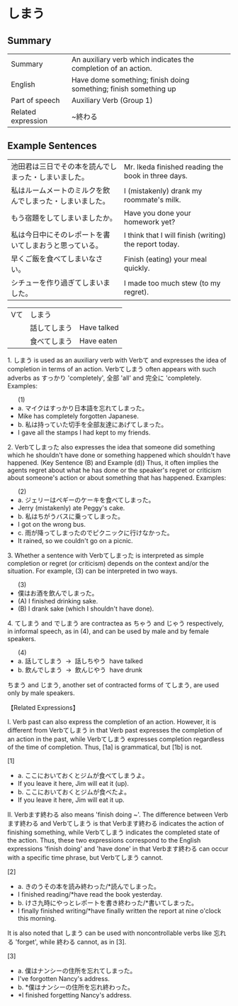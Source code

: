 # しまう

## Summary

<table><tr>   <td>Summary</td>   <td>An auxiliary verb which indicates the completion of an action.</td></tr><tr>   <td>English</td>   <td>Have dome something; finish doing something; finish something up</td></tr><tr>   <td>Part of speech</td>   <td>Auxiliary Verb (Group 1)</td></tr><tr>   <td>Related expression</td>   <td>~終わる </td></tr></table>

## Example Sentences

<table><tr>   <td>池田君は三日でその本を読んでしまった・しまいました。</td>   <td>Mr. Ikeda finished reading the book in three days.</td></tr><tr>   <td>私はルームメートのミルクを飲んでしまった・しまいました。</td>   <td>I (mistakenly) drank my roommate's milk.</td></tr><tr>   <td>もう宿題をしてしまいましたか。</td>   <td>Have you done your homework yet?</td></tr><tr>   <td>私は今日中にそのレポートを書いてしまおうと思っている。</td>   <td>I think that I will finish (writing) the report today.</td></tr><tr>   <td>早くご飯を食べてしまいなさい。</td>   <td>Finish (eating) your meal quickly.</td></tr><tr>   <td>シチューを作り過ぎてしまいました。</td>   <td>I made too much stew (to my regret).</td></tr></table>

<table class="table"> <tbody><tr class="tr head"> <td class="td"><span class="bold"><span>Vて</span></span></td> <td class="td"><span class="concept">しまう</span> </td> <td class="td"><span>&nbsp;</span></td> </tr> <tr class="tr"> <td class="td"><span>&nbsp;</span></td> <td class="td"><span>話して<span class="concept">しまう</span></span> </td> <td class="td"><span>Have    talked</span></td> </tr> <tr class="tr"> <td class="td"><span>&nbsp;</span></td> <td class="td"><span>食べて<span class="concept">しまう</span></span> </td> <td class="td"><span>Have    eaten</span></td> </tr></tbody></table>

<p>1. <span class="cloze">しまう</span> is used as an auxiliary verb with Verbて and expresses the idea of completion in terms of an action. Verbて<span class="cloze">しまう</span> often appears with such adverbs as すっかり 'completely', 全部 'all' and 完全に 'completely. Examples:</p>  <ul>(1) <li>a. マイクはすっかり日本語を忘れて<span class="cloze">しまった</span>。</li> <li>Mike has completely forgotten Japanese.</li> <div class="divide"></div> <li>b. 私は持っていた切手を全部友達にあげて<span class="cloze">しまった</span>。</li> <li>I gave all the stamps I had kept to my friends.</li> </ul>  <p>2. Verbて<span class="cloze">しまった</span> also expresses the idea that someone did something which he shouldn't have done or something happened which shouldn't have happened. (Key Sentence (B) and Example (d)) Thus, it often implies the agents regret about what he has done or the speaker's regret or criticism about someone's action or about something that has happened. Examples:</p>  <ul>(2) <li>a. ジェリーはペギーのケーキを食べて<span class="cloze">しまった</span>。</li> <li>Jerry (mistakenly) ate Peggy's cake.</li> <div class="divide"></div> <li>b. 私はちがうバスに乗って<span class="cloze">しまった</span>。</li> <li>I got on the wrong bus.</li> <div class="divide"></div> <li>c. 雨が降って<span class="cloze">しまった</span>のでピクニックに行けなかった。</li> <li>It rained, so we couldn't go on a picnic.</li> </ul>  <p>3. Whether a sentence with Verbて<span class="cloze">しまった</span> is interpreted as simple completion or regret (or criticism) depends on the context and/or the situation. For example, (3) can be interpreted in two ways.</p>  <ul>(3) <li>僕はお酒を飲んで<span class="cloze">しまった</span>。</li> <li>(A) I finished drinking sake. </li> <li>(B) I drank sake (which I shouldn't have done).</li> </ul>  <p>4. て<span class="cloze">しまう</span> and で<span class="cloze">しまう</span> are contractea as <span class="cloze">ちゃう</span> and <span class="cloze">じゃう</span> respectively, in informal speech, as in (4), and can be used by male and by female speakers.</p>  <ul>(4) <li>a. 話して<span class="cloze">しまう</span>&nbsp;&nbsp;→&nbsp;&nbsp;話し<span class="cloze">ちやう</span>&nbsp;&nbsp;have talked</li> <div class="divide"></div> <li>b. 飲んで<span class="cloze">しまう</span>&nbsp;&nbsp;→&nbsp;&nbsp;飲ん<span class="cloze">じやう</span>&nbsp;&nbsp;have drunk</li> </ul>  <p><span class="cloze">ちまう</span> and <span class="cloze">じまう</span>, another set of contracted forms of て<span class="cloze">しまう</span>, are used only by male speakers.</p>  <p>【Related Expressions】</p>  <p>I. Verb past can also express the completion of an action. However, it is different from Verbて<span class="cloze">しまう</span> in that Verb past expresses the completion of an action in the past, while Verbて<span class="cloze">しまう</span> expresses completion regardless of the time of completion. Thus, [1a] is grammatical, but [1b] is not.</p>  <p>[1]</p>  <ul> <li>a. ここにおいておくとジムが食べて<span class="cloze">しまう</span>よ。</li> <li>If you leave it here, Jim will eat it (up).</li> <div class="divide"></div> <li>b. ここにおいておくとジムが食べたよ。</li> <li>If you leave it here, Jim will eat it up.</li> </ul>  <p>II. Verbます終わる also means 'finish doing ~'. The difference between Verbます終わる and Verbて<span class="cloze">しまう</span> is that Verbます終わる indicates the action of finishing something, while Verbて<span class="cloze">しまう</span> indicates the completed state of the action. Thus, these two expressions correspond to the English expressions 'finish doing' and 'have done' in that Verbます終わる can occur with a specific time phrase, but Verbて<span class="cloze">しまう</span> cannot.</p>  <p>[2]</p>  <ul> <li>a. きのうその本を読み終わった/*読んで<span class="cloze">しまった</span>。</li> <li>I finished reading/*have read the book yesterday.</li> <div class="divide"></div> <li>b. けさ九時にやっとレポートを書き終わった/*書いて<span class="cloze">しまった</span>。</li> <li>I finally finished writing/*have finally written the report at nine o'clock this morning.</li> </ul>  <p>It is also noted that <span class="cloze">しまう</span> can be used with noncontrollable verbs like 忘れる 'forget', while 終わる cannot, as in [3].</p>  <p>[3]</p>  <ul> <li>a. 僕はナンシーの住所を忘れて<span class="cloze">しまった</span>。</li> <li>I've forgotten Nancy's address.</li> <div class="divide"></div> <li>b. *僕はナンシーの住所を忘れ終わった。</li> <li>*I finished forgetting Nancy's address.</li> </ul>

